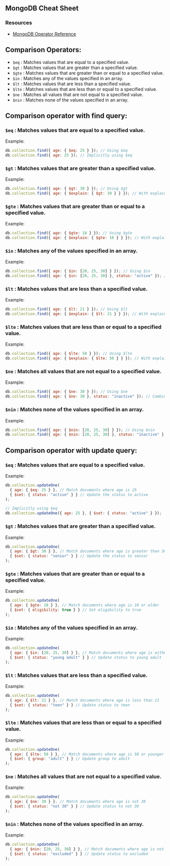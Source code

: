 ## MongoDB Cheat Sheet

### Resources

- [MongoDB Operator Reference](https://www.mongodb.com/docs/manual)

## Comparison Operators:

- `$eq` : Matches values that are equal to a specified value.
- `$gt` : Matches values that are greater than a specified value.
- `$gte` : Matches values that are greater than or equal to a specified value.
- `$in` : Matches any of the values specified in an array.
- `$lt` : Matches values that are less than a specified value.
- `$lte` : Matches values that are less than or equal to a specified value.
- `$ne` : Matches all values that are not equal to a specified value.
- `$nin` : Matches none of the values specified in an array.

## Comparison operator with find query:

### `$eq` : Matches values that are equal to a specified value.

Example:

```javascript
db.collection.find({ age: { $eq: 25 } }); // Using $eq
db.collection.find({ age: 25 }); // Implicitly using $eq
```

### `$gt` : Matches values that are greater than a specified value.

Example:

```javascript
db.collection.find({ age: { $gt: 30 } }); // Using $gt
db.collection.find({ age: { $explain: { $gt: 30 } } }); // With explain for debugging
```

### `$gte` : Matches values that are greater than or equal to a specified value.

Example:

```javascript
db.collection.find({ age: { $gte: 18 } }); // Using $gte
db.collection.find({ age: { $explain: { $gte: 18 } } }); // With explain for debugging
```

### `$in` : Matches any of the values specified in an array.

Example:

```javascript
db.collection.find({ age: { $in: [20, 25, 30] } }); // Using $in
db.collection.find({ age: { $in: [20, 25, 30] }, status: "active" }); // Combining with another condition
```

### `$lt` : Matches values that are less than a specified value.

Example:

```javascript
db.collection.find({ age: { $lt: 21 } }); // Using $lt
db.collection.find({ age: { $explain: { $lt: 21 } } }); // With explain for debugging
```

### `$lte` : Matches values that are less than or equal to a specified value.

Example:

```javascript
db.collection.find({ age: { $lte: 50 } }); // Using $lte
db.collection.find({ age: { $explain: { $lte: 50 } } }); // With explain for debugging
```

### `$ne` : Matches all values that are not equal to a specified value.

Example:

```javascript
db.collection.find({ age: { $ne: 30 } }); // Using $ne
db.collection.find({ age: { $ne: 30 }, status: "inactive" }); // Combining with another condition
```

### `$nin` : Matches none of the values specified in an array.

Example:

```javascript
db.collection.find({ age: { $nin: [20, 25, 30] } }); // Using $nin
db.collection.find({ age: { $nin: [20, 25, 30] }, status: "inactive" }); // Combining with another condition
```

## Comparison operator with update query:

### `$eq` : Matches values that are equal to a specified value.

Example:

```javascript
db.collection.updateOne(
  { age: { $eq: 25 } }, // Match documents where age is 25
  { $set: { status: "active" } } // Update the status to active
);

// Implicitly using $eq
db.collection.updateOne({ age: 25 }, { $set: { status: "active" } });
```

### `$gt` : Matches values that are greater than a specified value.

Example:

```javascript
db.collection.updateOne(
  { age: { $gt: 30 } }, // Match documents where age is greater than 30
  { $set: { status: "senior" } } // Update the status to senior
);
```

### `$gte` : Matches values that are greater than or equal to a specified value.

Example:

```javascript
db.collection.updateOne(
  { age: { $gte: 18 } }, // Match documents where age is 18 or older
  { $set: { eligibility: true } } // Set eligibility to true
);
```

### `$in` : Matches any of the values specified in an array.

Example:

```javascript
db.collection.updateOne(
  { age: { $in: [20, 25, 30] } }, // Match documents where age is either 20, 25, or 30
  { $set: { status: "young adult" } } // Update status to young adult
);
```

### `$lt` : Matches values that are less than a specified value.

Example:

```javascript
db.collection.updateOne(
  { age: { $lt: 21 } }, // Match documents where age is less than 21
  { $set: { status: "teen" } } // Update status to teen
);
```

### `$lte` : Matches values that are less than or equal to a specified value.

Example:

```javascript
db.collection.updateOne(
  { age: { $lte: 50 } }, // Match documents where age is 50 or younger
  { $set: { group: "adult" } } // Update group to adult
);
```

### `$ne` : Matches all values that are not equal to a specified value.

Example:

```javascript
db.collection.updateOne(
  { age: { $ne: 30 } }, // Match documents where age is not 30
  { $set: { status: "not 30" } } // Update status to not 30
);
```

### `$nin` : Matches none of the values specified in an array.

Example:

```javascript
db.collection.updateOne(
  { age: { $nin: [20, 25, 30] } }, // Match documents where age is not 20, 25, or 30
  { $set: { status: "excluded" } } // Update status to excluded
);
```
